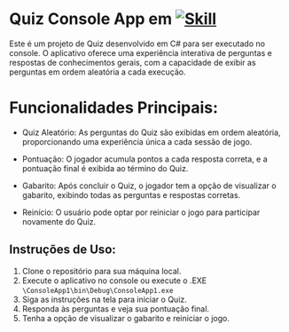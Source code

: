 # Quiz Console App em [![Skill](https://skillicons.dev/icons?i=cs,&theme=light)](https://skillicons.dev)

Este é um projeto de Quiz desenvolvido em C# para ser executado no console. O aplicativo oferece uma experiência interativa de perguntas e respostas de conhecimentos gerais, com a capacidade de exibir as perguntas em ordem aleatória a cada execução.
##

# Funcionalidades Principais:

* Quiz Aleatório: As perguntas do Quiz são exibidas em ordem aleatória, proporcionando uma experiência única a cada sessão de jogo.

* Pontuação: O jogador acumula pontos a cada resposta correta, e a pontuação final é exibida ao término do Quiz.

* Gabarito: Após concluir o Quiz, o jogador tem a opção de visualizar o gabarito, exibindo todas as perguntas e respostas corretas.

* Reinício: O usuário pode optar por reiniciar o jogo para participar novamente do Quiz.
##
## Instruções de Uso:
1. Clone o repositório para sua máquina local.
2. Execute o aplicativo no console ou execute o .EXE ```\ConsoleApp1\bin\Debug\ConsoleApp1.exe```
3. Siga as instruções na tela para iniciar o Quiz.
4. Responda às perguntas e veja sua pontuação final.
5. Tenha a opção de visualizar o gabarito e reiniciar o jogo.
   
